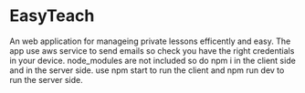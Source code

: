 # EasyTeach
 
An web application for manageing private lessons efficently and easy. The app use aws service to send emails so check you have the right credentials in your device.
node_modules are not included so do npm i in the client side and in the server side.
use npm start to run the client and npm run dev to run the server side. 
